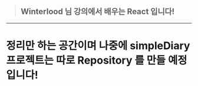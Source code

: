 >## Winterlood 님 강의에서 배우는 React 입니다!
---
# 정리만 하는 공간이며 나중에 **simpleDiary** 프로젝트는 따로 Repository 를 만들 예정입니다!
